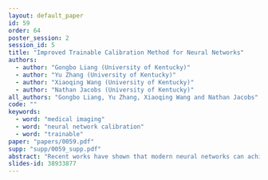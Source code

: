 ```yaml
---
layout: default_paper
id: 59
order: 64
poster_session: 2
session_id: 5
title: "Improved Trainable Calibration Method for Neural Networks"
authors:
  - author: "Gongbo Liang (University of Kentucky)"
  - author: "Yu Zhang (University of Kentucky)"
  - author: "Xiaoqing Wang (University of Kentucky)"
  - author: "Nathan Jacobs (University of Kentucky)"
all_authors: "Gongbo Liang, Yu Zhang, Xiaoqing Wang and Nathan Jacobs"
code: ""
keywords:
  - word: "medical imaging"
  - word: "neural network calibration"
  - word: "trainable"
paper: "papers/0059.pdf"
supp: "supp/0059_supp.pdf"
abstract: "Recent works have shown that modern neural networks can achieve super-human performance in a wide range of image classification tasks. However, these works have primarily focused on classification accuracy, ignoring the important role of uncertainty quantification in medical decision-making. Empirically, neural networks are often miscalibrated and dramatically overconfident in their predictions. This miscalibration could be problematic in any automatic decision-making system, but we focus on the medical field in which neural network miscalibration has the potential to lead to significant treatment errors. We propose a novel approach to neural network calibration that maintains the overall classification accuracy while significantly improving model calibration. The proposed approach is based on ECE, which is a standard metric for quantifying model calibration error. As such, it is a natural and empirical way of assessing model calibration. Our approach can be easily integrated into any classification task as an auxiliary loss term, thus not requiring an explicit training round for calibration. We show that our approach reduces calibration error significantly across various architectures and datasets and that it performs better than temperature scaling, the current state-of-the-art approach."
slides-id: 38933877
---
```

